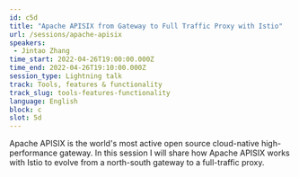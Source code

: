 ```yaml
---
id: c5d
title: "Apache APISIX from Gateway to Full Traffic Proxy with Istio"
url: /sessions/apache-apisix
speakers:
 - Jintao Zhang
time_start: 2022-04-26T19:00:00.000Z
time_end: 2022-04-26T19:10:00.000Z
session_type: Lightning talk
track: Tools, features & functionality
track_slug: tools-features-functionality
language: English
block: c
slot: 5d
---
```


Apache APISIX is the world's most active open source cloud-native high-performance gateway. In this session I will share how Apache APISIX works with Istio to evolve from a north-south gateway to a full-traffic proxy.